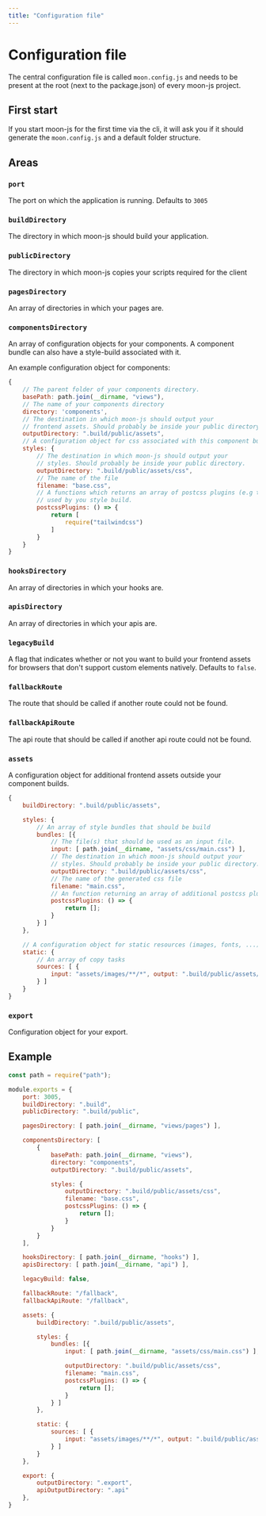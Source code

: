 ```yaml
---
title: "Configuration file"
---
```

# Configuration file

The central configuration file is called `moon.config.js` and needs to be
present at the root (next to the package.json) of every moon-js project.

## First start

If you start moon-js for the first time via the cli, it will ask you
if it should generate the `moon.config.js` and a default folder structure.

## Areas

### `port`
The port on which the application is running. Defaults to `3005`

### `buildDirectory`
The directory in which moon-js should build your application.

### `publicDirectory`
The directory in which moon-js copies your scripts required for the client

### `pagesDirectory`
An array of directories in which your pages are.

### `componentsDirectory`
An array of configuration objects for your components. A component bundle can also
have a style-build associated with it.

An example configuration object for components:
```js
{
    // The parent folder of your components directory.
    basePath: path.join(__dirname, "views"),
    // The name of your components directory
    directory: 'components',
    // The destination in which moon-js should output your
    // frontend assets. Should probably be inside your public directory.
    outputDirectory: ".build/public/assets",
    // A configuration object for css associated with this component bundle
    styles: {
        // The destination in which moon-js should output your
        // styles. Should probably be inside your public directory.
        outputDirectory: ".build/public/assets/css",
        // The name of the file
        filename: "base.css",
        // A functions which returns an array of postcss plugins (e.g tailwind)
        // used by you style build. 
        postcssPlugins: () => {
            return [
                require("tailwindcss")
            ]
        }
    }
}
```
### `hooksDirectory`
An array of directories in which your hooks are.

### `apisDirectory`
An array of directories in which your apis are.

### `legacyBuild`
A flag that indicates whether or not you want to build your
frontend assets for browsers that don't support custom elements natively.
Defaults to `false`.

### `fallbackRoute`
The route that should be called if another route could not be found.

### `fallbackApiRoute`
The api route that should be called if another api route could not be
found.

### `assets`
A configuration object for additional frontend assets outside your
component builds.

```js
{
    buildDirectory: ".build/public/assets",

    styles: {
        // An array of style bundles that should be build
        bundles: [{
            // The file(s) that should be used as an input file.
            input: [ path.join(__dirname, "assets/css/main.css") ],
            // The destination in which moon-js should output your
            // styles. Should probably be inside your public directory.
            outputDirectory: ".build/public/assets/css",
            // The name of the generated css file
            filename: "main.css",
            // An function returning an array of additional postcss plugins
            postcssPlugins: () => {
                return [];
            }
        } ]
    },

    // A configuration object for static resources (images, fonts, ...)
    static: {
        // An array of copy tasks
        sources: [ {
            input: "assets/images/**/*", output: ".build/public/assets/images^"
        } ]
    }
}
```

### `export`
Configuration object for your export.

## Example

```js
const path = require("path");

module.exports = {
    port: 3005,
    buildDirectory: ".build",
    publicDirectory: ".build/public",

    pagesDirectory: [ path.join(__dirname, "views/pages") ],

    componentsDirectory: [
        {
            basePath: path.join(__dirname, "views"),
            directory: "components",
            outputDirectory: ".build/public/assets",

            styles: {
                outputDirectory: ".build/public/assets/css",
                filename: "base.css",
                postcssPlugins: () => {
                    return [];
                }
            }
        }
    ],

    hooksDirectory: [ path.join(__dirname, "hooks") ],
    apisDirectory: [ path.join(__dirname, "api") ],

    legacyBuild: false,

    fallbackRoute: "/fallback",
    fallbackApiRoute: "/fallback",

    assets: {
        buildDirectory: ".build/public/assets",

        styles: {
            bundles: [{
                input: [ path.join(__dirname, "assets/css/main.css") ],

                outputDirectory: ".build/public/assets/css",
                filename: "main.css",
                postcssPlugins: () => {
                    return [];
                }
            } ]
        },

        static: {
            sources: [ {
                input: "assets/images/**/*", output: ".build/public/assets/images^"
            } ]
        }
    },

    export: {
        outputDirectory: ".export",
        apiOutputDirectory: ".api"
    },
}
```
